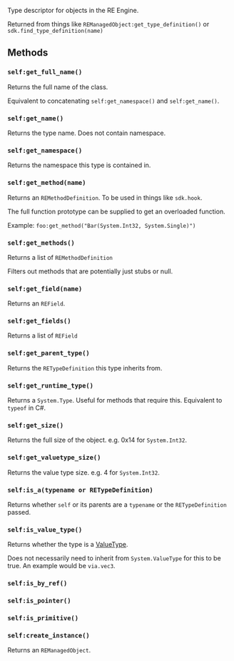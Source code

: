 Type descriptor for objects in the RE Engine. 

Returned from things like `REManagedObject:get_type_definition()` or `sdk.find_type_definition(name)`

## Methods
### `self:get_full_name()`
Returns the full name of the class.

Equivalent to concatenating `self:get_namespace()` and `self:get_name()`.

### `self:get_name()`
Returns the type name. Does not contain namespace.

### `self:get_namespace()`
Returns the namespace this type is contained in.

### `self:get_method(name)`
Returns an `REMethodDefinition`. To be used in things like `sdk.hook`.

The full function prototype can be supplied to get an overloaded function.

Example: `foo:get_method("Bar(System.Int32, System.Single)")`

### `self:get_methods()`
Returns a list of `REMethodDefinition`

Filters out methods that are potentially just stubs or null.

### `self:get_field(name)`
Returns an `REField`.

### `self:get_fields()`
Returns a list of `REField`

### `self:get_parent_type()`
Returns the `RETypeDefinition` this type inherits from.

### `self:get_runtime_type()`
Returns a `System.Type`. Useful for methods that require this. Equivalent to `typeof` in C#.

### `self:get_size()`
Returns the full size of the object. e.g. 0x14 for `System.Int32`.

### `self:get_valuetype_size()`
Returns the value type size. e.g. 4 for `System.Int32`. 

### `self:is_a(typename or RETypeDefinition)`
Returns whether `self` or its parents are a `typename` or the `RETypeDefinition` passed.

### `self:is_value_type()`
Returns whether the type is a [ValueType](https://docs.microsoft.com/en-us/dotnet/api/system.valuetype?view=net-5.0).

Does not necessarily need to inherit from `System.ValueType` for this to be true. An example would be `via.vec3`.

### `self:is_by_ref()`

### `self:is_pointer()`

### `self:is_primitive()`

### `self:create_instance()`
Returns an `REManagedObject`.
